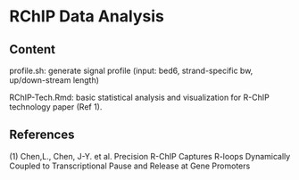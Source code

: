 # RChIP Data Analysis

## Content
profile.sh: generate signal profile (input: bed6, strand-specific bw, up/down-stream length)

RChIP-Tech.Rmd: basic statistical analysis and visualization for R-ChIP technology paper (Ref 1). 

## References
(1) Chen,L., Chen, J-Y. et al. Precision R-ChIP Captures R-loops Dynamically Coupled to Transcriptional Pause and Release at Gene Promoters
